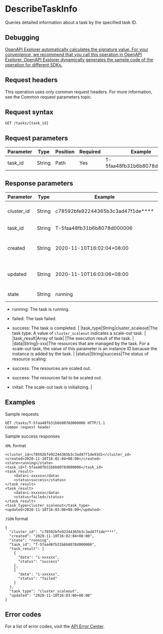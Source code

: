 # DescribeTaskInfo

Queries detailed information about a task by the specified task ID.

## Debugging

[OpenAPI Explorer automatically calculates the signature value. For your convenience, we recommend that you call this operation in OpenAPI Explorer. OpenAPI Explorer dynamically generates the sample code of the operation for different SDKs.](https://api.aliyun.com/#product=CS&api=DescribeTaskInfo&type=ROA&version=2015-12-15)

## Request headers

This operation uses only common request headers. For more information, see the Common request parameters topic.

## Request syntax

```
GET /tasks/{task_id} 
```

## Request parameters

|Parameter|Type|Position|Required|Example|Description|
|---------|----|--------|--------|-------|-----------|
|task\_id|String|Path|Yes|T-5faa48fb31b6b8078d000006|The ID of the task. |

## Response parameters

|Parameter|Type|Example|Description|
|---------|----|-------|-----------|
|cluster\_id|String|c78592bfe92244365b3c3ad47f1de\*\*\*\*|The ID of the ACK cluster. |
|task\_id|String|T-5faa48fb31b6b8078d000006|The ID of the task. |
|created|String|2020-11-10T16:02:04+08:00|The time when the task was created. |
|updated|String|2020-11-10T16:03:06+08:00|The time when the task was updated. |
|state|String|running|The state of the task:

 -   running: The task is running.
-   failed: The task failed.
-   success: The task is completed. |
|task\_type|String|cluster\_scaleout|The task type. A value of `cluster_scaleout` indicates a scale-out task. |
|task\_result|Array of task| |The execution result of the task. |
|data|String|i-xxx|The resources that are managed by the task. For a scale-out task, the value of this parameter is an instance ID because the instance is added by the task. |
|status|String|success|The status of resource scaling:

 -   success: The resources are scaled out.
-   success: The resources fail to be scaled out.
-   initail: The scale-out task is initializing. |

## Examples

Sample requests

```
GET /tasks/T-5faa48fb31b6b8078d000006 HTTP/1.1
Common request header
```

Sample success responses

`XML` format

```
<cluster_id>c78592bfe92244365b3c3ad47f1de93d1</cluster_id>
<created>2020-11-10T16:02:04+08:00</created>
<state>running</state>
<task_id>T-5faa48fb31b6b8078d000006</task_id>
<task_result>
    <data>i-xxxxxx</data>
    <status>success</status>
</task_result>
<task_result>
    <data>i-xxxxxx</data>
    <status>failed</status>
</task_result>
<task_type>cluster_scaleout</task_type>
<updated>2020-11-10T16:03:06+08:00</updated>
```

`JSON` format

```
{
  "cluster_id": "c78592bfe92244365b3c3ad47f1de****",
  "created": "2020-11-10T16:02:04+08:00",
  "state": "running",
  "task_id": "T-5faa48fb31b6b8078d000006",
  "task_result": [
    {
      "data": "i-xxxxxx",
      "status": "success"
    },
    {
      "data": "i-xxxxxx",
      "status": "failed"
    }
  ],
  "task_type": "cluster_scaleout",
  "updated": "2020-11-10T16:03:06+08:00"
}
```

## Error codes

For a list of error codes, visit the [API Error Center](https://error-center.alibabacloud.com/status/product/CS).

